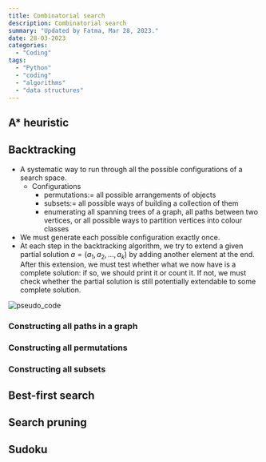 ```yaml
---
title: Combinatorial search
description: Combinatorial search
summary: "Updated by Fatma, Mar 28, 2023."
date: 28-03-2023
categories:
  - "Coding"
tags:
  - "Python"
  - "coding"
  - "algorithms"
  - "data structures"
---
```


## A* heuristic

## Backtracking

- A systematic way to run through all the possible configurations of a search space.
  - Configurations
    - permutations:= all possible arrangements of objects
    - subsets:= all possible ways of building a collection of them
    - enumerating all spanning trees of a graph, all paths between two vertices, or all possible ways to partition vertices into colour classes
- We must generate each possible configuration exactly once.
- At each step in the backtracking algorithm, we try to extend a given partial solution $a = (a_1, a_2, ..., a_k)$ by adding another element at the end. After this extension, we must test whether what we now have is a complete solution: if so, we should print it or count it. If not, we must check whether the partial solution is still potentially extendable to some complete solution.

![pseudo_code](/img/backtracking_pseudo.png)

### Constructing all paths in a graph

### Constructing all permutations

### Constructing all subsets

## Best-first search

## Search pruning

## Sudoku
